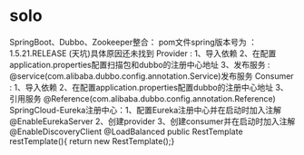 # solo
SpringBoot、Dubbo、Zookeeper整合：
    pom文件spring版本号为 ：1.5.21.RELEASE (天坑)具体原因还未找到
    Provider : 1、导入依赖  2、在配置application.properties配置扫描包和dubbo的注册中心地址
               3、发布服务 : @service(com.alibaba.dubbo.config.annotation.Service)发布服务
    Consumer : 1、导入依赖  2、在配置application.properties配置dubbo的注册中心地址
               3、引用服务 @Reference(com.alibaba.dubbo.config.annotation.Reference)
SpringCloud-Eureka注册中心：1、配置Eureka注册中心并在启动时加入注解@EnableEurekaServer
                           2、创建provider 
                           3、创建consumer并在启动时加入注解@EnableDiscoveryClient 
                                @LoadBalanced
                                public RestTemplate restTemplate(){
                                     return new RestTemplate();}
